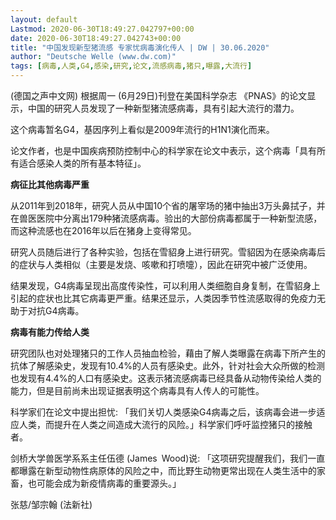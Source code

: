 ```yaml
---
layout: default
Lastmod: 2020-06-30T18:49:27.042797+00:00
date: 2020-06-30T18:49:27.042743+00:00
title: "中国发现新型猪流感 专家忧病毒演化传人 | DW | 30.06.2020"
author: "Deutsche Welle (www.dw.com)"
tags: [病毒,人类,G4,感染,研究,论文,流感病毒,猪只,曝露,大流行]
---
```


(德国之声中文网) 根据周一 (6月29日)刊登在美国科学杂志 《PNAS》的论文显示，中国的研究人员发现了一种新型猪流感病毒，具有引起大流行的潜力。

这个病毒暂名G4，基因序列上看似是2009年流行的H1N1演化而来。

论文作者，也是中国疾病预防控制中心的科学家在论文中表示，这个病毒「具有所有适合感染人类的​​所有基本特征」。

**病征比其他病毒严重**

从2011年到2018年，研究人员从中国10个省的屠宰场的猪中抽出3万头鼻拭子，并在兽医医院中分离出179种猪流感病毒。验出的大部份病毒都属于一种新型流感，而这种流感也在2016年以后在猪身上变得常见。

研究人员随后进行了各种实验，包括在雪貂身上进行研究。雪貂因为在感染病毒后的症状与人类相似（主要是发烧、咳嗽和打喷嚏），因此在研究中被广泛使用。

结果发现，G4病毒呈现出高度传染性，可以利用人类细胞自身复制，在雪貂身上引起的症状也比其它病毒更严重。结果还显示，人类因季节性流感取得的免疫力无助于对抗G4病毒。

**病毒有能力传给人类**

研究团队也对处理猪只的工作人员抽血检验，藉由了解人类曝露在病毒下所产生的抗体了解感染史，发现有10.4%的人员有感染史。此外，针对社会大众所做的检测也发现有4.4%的人口有感染史。这表示猪流感病毒已经具备从动物传染给人类的能力，但是目前尚未出现证据表明这个病毒具有人传人的可能性。

科学家们在论文中提出担忧: 「我们关切人类感染G4病毒之后，该病毒会进一步适应人类，而提升在人类之间造成大流行的风险。」科学家们呼吁监控猪只的接触者。

剑桥大学兽医学系系主任伍德 (James Wood)说: 「这项研究提醒我们，我们一直都曝露在新型动物性病原体的风险之中，而比野生动物更常出现在人类生活中的家畜，也可能会成为新疫情病毒的重要源头。」

张慈/邹宗翰 (法新社)

